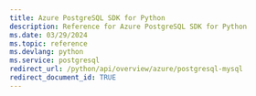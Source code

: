 ```yaml
---
title: Azure PostgreSQL SDK for Python
description: Reference for Azure PostgreSQL SDK for Python
ms.date: 03/29/2024
ms.topic: reference
ms.devlang: python
ms.service: postgresql
redirect_url: /python/api/overview/azure/postgresql-mysql
redirect_document_id: TRUE
---
```

